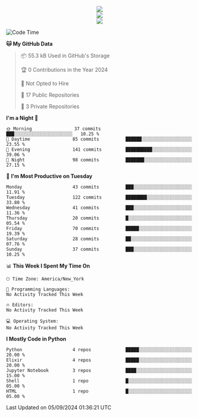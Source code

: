 
<div align="center"><img src="https://readme-typing-svg.demolab.com?font=Fira+Code&pause=1000&center=true&vCenter=true&width=435&lines=Hello%EF%BD%9E;I+LIKE+CODING%EF%BC%81;%E5%BC%B7%E5%8C%96%E5%AD%A6%E7%BF%92%E3%81%AB%E5%A4%A7%E5%A5%BD%E3%81%8D%EF%BC%81;%E6%B0%B8%E8%BF%9C%E5%96%9C%E6%AC%A2%E9%B2%A8%E9%B2%A8%EF%BC%81%EF%BC%81%EF%BC%81" />  
</div>

<div align="center"><img src="https://github-readme-stats.vercel.app/api?username=ruoyuGao&theme=black-red" />  
</div>

<div align="center">
    <img src="https://github-readme-stats.vercel.app/api/top-langs/?username=ruoyuGao&layout=compact&theme=black-red"/>
</div>

<!--START_SECTION:waka-->
![Code Time](http://img.shields.io/badge/Code%20Time-182%20hrs%206%20mins-blue)

**🐱 My GitHub Data** 

> 📦 55.3 kB Used in GitHub's Storage 
 > 
> 🏆 0 Contributions in the Year 2024
 > 
> 🚫 Not Opted to Hire
 > 
> 📜 17 Public Repositories 
 > 
> 🔑 3 Private Repositories 
 > 
**I'm a Night 🦉** 

```text
🌞 Morning                37 commits          ███░░░░░░░░░░░░░░░░░░░░░░   10.25 % 
🌆 Daytime                85 commits          ██████░░░░░░░░░░░░░░░░░░░   23.55 % 
🌃 Evening                141 commits         ██████████░░░░░░░░░░░░░░░   39.06 % 
🌙 Night                  98 commits          ███████░░░░░░░░░░░░░░░░░░   27.15 % 
```
📅 **I'm Most Productive on Tuesday** 

```text
Monday                   43 commits          ███░░░░░░░░░░░░░░░░░░░░░░   11.91 % 
Tuesday                  122 commits         ████████░░░░░░░░░░░░░░░░░   33.80 % 
Wednesday                41 commits          ███░░░░░░░░░░░░░░░░░░░░░░   11.36 % 
Thursday                 20 commits          █░░░░░░░░░░░░░░░░░░░░░░░░   05.54 % 
Friday                   70 commits          █████░░░░░░░░░░░░░░░░░░░░   19.39 % 
Saturday                 28 commits          ██░░░░░░░░░░░░░░░░░░░░░░░   07.76 % 
Sunday                   37 commits          ███░░░░░░░░░░░░░░░░░░░░░░   10.25 % 
```


📊 **This Week I Spent My Time On** 

```text
🕑︎ Time Zone: America/New_York

💬 Programming Languages: 
No Activity Tracked This Week

🔥 Editors: 
No Activity Tracked This Week

💻 Operating System: 
No Activity Tracked This Week
```

**I Mostly Code in Python** 

```text
Python                   4 repos             █████░░░░░░░░░░░░░░░░░░░░   20.00 % 
Elixir                   4 repos             █████░░░░░░░░░░░░░░░░░░░░   20.00 % 
Jupyter Notebook         3 repos             ████░░░░░░░░░░░░░░░░░░░░░   15.00 % 
Shell                    1 repo              █░░░░░░░░░░░░░░░░░░░░░░░░   05.00 % 
HTML                     1 repo              █░░░░░░░░░░░░░░░░░░░░░░░░   05.00 % 
```




 Last Updated on 05/09/2024 01:36:21 UTC
<!--END_SECTION:waka-->
